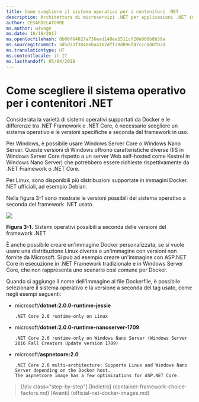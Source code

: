 ```yaml
---
title: Come scegliere il sistema operativo per i contenitori .NET
description: Architettura di microservizi .NET per applicazioni .NET in contenitori | Come scegliere il sistema operativo per i contenitori .NET
author: CESARDELATORRE
ms.author: wiwagn
ms.date: 10/18/2017
ms.openlocfilehash: 0b06f64027a736ead148ea5511cf20e900b8b39a
ms.sourcegitcommit: 3d5d33f384eeba41b2dff79d096f47ccc8d8f03d
ms.translationtype: HT
ms.contentlocale: it-IT
ms.lasthandoff: 05/04/2018
---
```

# <a name="what-os-to-target-with-net-containers"></a>Come scegliere il sistema operativo per i contenitori .NET

Considerata la varietà di sistemi operativi supportati da Docker e le differenze tra .NET Framework e .NET Core, è necessario scegliere un sistema operativo e le versioni specifiche a seconda del framework in uso. 

Per Windows, è possibile usare Windows Server Core o Windows Nano Server. Queste versioni di Windows offrono caratteristiche diverse (IIS in Windows Server Core rispetto a un server Web self-hosted come Kestrel in Windows Nano Server) che potrebbero essere richieste rispettivamente da .NET Framework o .NET Core. 

Per Linux, sono disponibili più distribuzioni supportate in immagini Docker. NET ufficiali, ad esempio Debian.

Nella figura 3-1 sono mostrate le versioni possibili del sistema operativo a seconda del framework .NET usato.

![](./media/image1.png)

**Figura 3-1.** Sistemi operativi possibili a seconda delle versioni del framework .NET

È anche possibile creare un'immagine Docker personalizzata, se si vuole usare una distribuzione Linux diversa o un'immagine con versioni non fornite da Microsoft. Si può ad esempio creare un'immagine con ASP.NET Core in esecuzione in .NET Framework tradizionale e in Windows Server Core, che non rappresenta uno scenario così comune per Docker.

Quando si aggiunge il nome dell'immagine al file Dockerfile, è possibile selezionare il sistema operativo e la versione a seconda del tag usato, come negli esempi seguenti:

-   microsoft/**dotnet:2.0.0-runtime-jessie**

        .NET Core 2.0 runtime-only on Linux

-   microsoft/**dotnet:2.0.0-runtime-nanoserver-1709** 

        .NET Core 2.0 runtime-only on Windows Nano Server (Windows Server 2016 Fall Creators Update version 1709)

-   microsoft/**aspnetcore:2.0**
    
        .NET Core 2.0 multi-architecture: Supports Linux and Windows Nano Server depending on the Docker host.
        The aspnetcore image has a few optimizations for ASP.NET Core. 





>[!div class="step-by-step"]
[Indietro] (container-framework-choice-factors.md) [Avanti] (official-net-docker-images.md)
